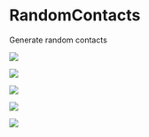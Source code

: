# RandomContacts

Generate random contacts

![](images/1.png)

![](images/2.png)

![](images/3.png)

![](images/4.png)

![](images/5.png)
